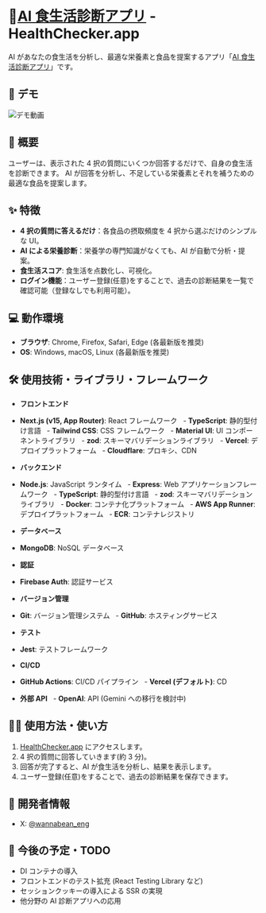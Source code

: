 # 🤖[AI 食生活診断アプリ](https://www.healthchecker.app/) - HealthChecker.app

AI があなたの食生活を分析し、最適な栄養素と食品を提案するアプリ「[AI 食生活診断アプリ](https://www.healthchecker.app/)」です。

## 👀 デモ

![デモ動画](https://github.com/Kay-pht/Health-Checker-App-NextjsVer/blob/main/frontend/public/images/README_pf_intro.gif)

## 📝 概要

ユーザーは、表示された 4 択の質問にいくつか回答するだけで、自身の食生活を診断できます。
AI が回答を分析し、不足している栄養素とそれを補うための最適な食品を提案します。

## ✨ 特徴

- **4 択の質問に答えるだけ**：各食品の摂取頻度を 4 択から選ぶだけのシンプルな UI。
- **AI による栄養診断**：栄養学の専門知識がなくても、AI が自動で分析・提案。
- **食生活スコア**: 食生活を点数化し、可視化。
- **ログイン機能**：ユーザー登録(任意)をすることで、過去の診断結果を一覧で確認可能（登録なしでも利用可能）。

## 💻 動作環境

- **ブラウザ**: Chrome, Firefox, Safari, Edge (各最新版を推奨)
- **OS**: Windows, macOS, Linux (各最新版を推奨)

## 🛠️ 使用技術・ライブラリ・フレームワーク

- **フロントエンド**

- **Next.js (v15, App Router)**: React フレームワーク
    - **TypeScript**: 静的型付け言語
    - **Tailwind CSS**: CSS フレームワーク
    - **Material UI**: UI コンポーネントライブラリ
    - **zod**: スキーマバリデーションライブラリ
    - **Vercel**: デプロイプラットフォーム
    - **Cloudflare**: プロキシ、CDN

- **バックエンド**

- **Node.js**: JavaScript ランタイム
    - **Express**: Web アプリケーションフレームワーク
    - **TypeScript**: 静的型付け言語
    - **zod**: スキーマバリデーションライブラリ
    - **Docker**: コンテナ化プラットフォーム
    - **AWS App Runner**: デプロイプラットフォーム
    - **ECR**: コンテナレジストリ

- **データベース**

- **MongoDB**: NoSQL データベース

- **認証**

- **Firebase Auth**: 認証サービス

- **バージョン管理**

- **Git**: バージョン管理システム
    - **GitHub**: ホスティングサービス

- **テスト**

- **Jest**: テストフレームワーク

- **CI/CD**

- **GitHub Actions**: CI/CD パイプライン
    - **Vercel (デフォルト)**: CD

- **外部 API**
    - **OpenAI**: API (Gemini への移行を検討中)

## 👨‍💻 使用方法・使い方

1.  [HealthChecker.app](https://www.healthchecker.app/) にアクセスします。
2.  4 択の質問に回答していきます(約 3 分)。
3.  回答が完了すると、AI が食生活を分析し、結果を表示します。
4.  ユーザー登録(任意)をすることで、過去の診断結果を保存できます。

## 👤 開発者情報

- X: [@wannabean_eng](https://twitter.com/wannabean_eng)

## 🚀 今後の予定・TODO

- DI コンテナの導入
- フロントエンドのテスト拡充 (React Testing Library など)
- セッションクッキーの導入による SSR の実現
- 他分野の AI 診断アプリへの応用
